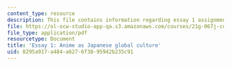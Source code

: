 ```yaml
---
content_type: resource
description: This file contains information regarding essay 1 assignment .
file: https://ol-ocw-studio-app-qa.s3.amazonaws.com/courses/21g-067j-cultural-performances-of-asia-fall-2005/8295a917a484a6276f3895942b235c91_MIT21G_067JF05_essay1assig.pdf
file_type: application/pdf
resourcetype: Document
title: 'Essay 1: Anime as Japanese global culture'
uid: 8295a917-a484-a627-6f38-95942b235c91
---
```

